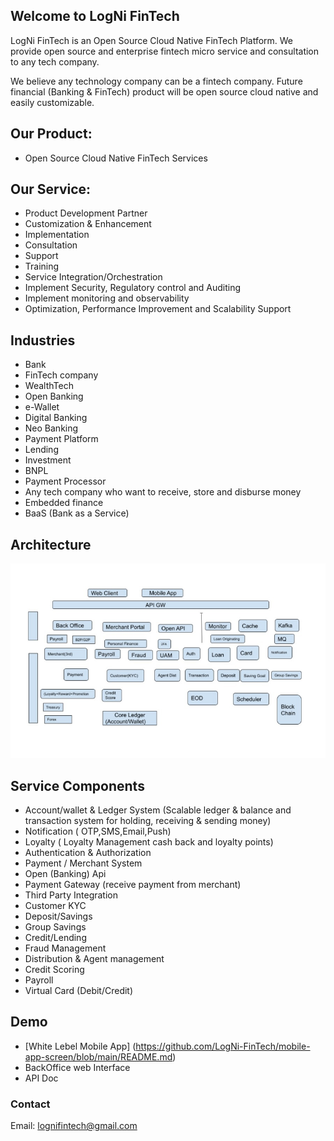 ## Welcome to LogNi FinTech

LogNi FinTech is an Open Source Cloud Native FinTech Platform.
We provide open source and enterprise fintech micro service and consultation to any tech company.

We believe any technology company can be a fintech company. Future financial (Banking & FinTech) product will be open source cloud native and easily customizable.
 
## Our Product:
- Open Source Cloud Native FinTech Services

## Our Service:
- Product Development Partner
- Customization & Enhancement
- Implementation 
- Consultation
- Support
- Training
- Service Integration/Orchestration
- Implement Security, Regulatory control and Auditing 
- Implement monitoring and observability 
- Optimization, Performance Improvement and Scalability Support
 

## Industries
- Bank
- FinTech company
- WealthTech
- Open Banking
- e-Wallet
- Digital Banking
- Neo Banking
- Payment Platform
- Lending 
- Investment
- BNPL
- Payment Processor
- Any tech company who want to receive, store and disburse money
- Embedded finance
- BaaS (Bank as a Service)  

## Architecture
![Architecture](https://github.com/LogNi-FinTech/site/blob/gh-pages/LF-Arch.jpg)

## Service Components
- Account/wallet & Ledger System (Scalable ledger & balance and transaction system for holding, receiving & sending money) 
- Notification ( OTP,SMS,Email,Push)
- Loyalty ( Loyalty Management cash back and loyalty points)
- Authentication & Authorization
- Payment / Merchant System
- Open (Banking) Api
- Payment Gateway (receive payment from merchant)
- Third Party Integration
- Customer KYC
- Deposit/Savings
- Group Savings
- Credit/Lending
- Fraud Management
- Distribution & Agent management
- Credit Scoring
- Payroll 
- Virtual Card (Debit/Credit)

## Demo
- [White Lebel Mobile App] (https://github.com/LogNi-FinTech/mobile-app-screen/blob/main/README.md)
- BackOffice web Interface
- API Doc

### Contact
Email: lognifintech@gmail.com
